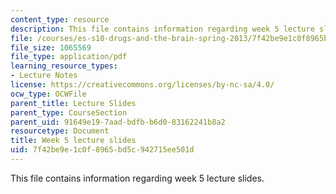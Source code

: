 ```yaml
---
content_type: resource
description: This file contains information regarding week 5 lecture slides.
file: /courses/es-s10-drugs-and-the-brain-spring-2013/7f42be9e1c0f8965bd5c942715ee501d_MITES_S10S13_Week5.pdf
file_size: 1065569
file_type: application/pdf
learning_resource_types:
- Lecture Notes
license: https://creativecommons.org/licenses/by-nc-sa/4.0/
ocw_type: OCWFile
parent_title: Lecture Slides
parent_type: CourseSection
parent_uid: 91649e19-7aad-bdfb-b6d0-83162241b8a2
resourcetype: Document
title: Week 5 lecture slides
uid: 7f42be9e-1c0f-8965-bd5c-942715ee501d
---
```

This file contains information regarding week 5 lecture slides.
